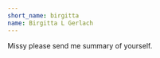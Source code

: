 ```yaml
---
short_name: birgitta
name: Birgitta L Gerlach
---
```

Missy please send me summary of yourself.
 <br/>
<br/>
